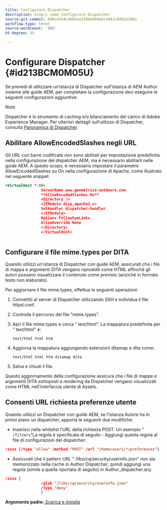 ```yaml
---
title: Configurare Dispatcher
description: Scopri come configurare Dispatcher
source-git-commit: 880cd344ceb65ea339be699ebcad41c0d62e168a
workflow-type: tm+mt
source-wordcount: '302'
ht-degree: 3%

---
```


# Configurare Dispatcher {#id213BCM0M05U}

Se prevedi di utilizzare un’istanza di Dispatcher sull’istanza di AEM Author insieme alle guide AEM, per completare la configurazione devi eseguire le seguenti configurazioni aggiuntive:

>[!NOTE]
>
> Dispatcher è lo strumento di caching e/o bilanciamento del carico di Adobe Experience Manager. Per ulteriori dettagli sull’utilizzo di Dispatcher, consulta [Panoramica di Dispatcher](https://experienceleague.adobe.com/docs/experience-manager-dispatcher/using/dispatcher.html?lang=en).

## Abilitare AllowEncodedSlashes negli URL

Gli URL con barre codificate non sono abilitati per impostazione predefinita nella configurazione del dispatcher AEM, ma è necessario abilitarli nelle guide AEM. A questo scopo, è necessario impostare il parametro AllowEncodedSlashes su On nella configurazione di Apache, come illustrato nel seguente snippet:

```XML
<VirtualHost *:80>
                ServerName www.geometrixx-outdoors.com
                **AllowEncodedSlashes On**
                <Directory />
                <IfModule disp_apache2.c>
                SetHandler dispatcher-handler
                </IfModule>
                Options FollowSymLinks
                AllowOverride None
                </Directory>
                </VirtualHost>
            
```

## Configurare il file mime.types per DITA

Quando utilizzi un’istanza di Dispatcher con guide AEM, assicurati che i file di mappa e argomenti DITA vengano riprodotti come HTML affinché gli autori possano visualizzare il contenuto come previsto \(anziché in formato testo non elaborato\).

Per aggiornare il file mime.types, effettua le seguenti operazioni:

1. Connettiti al server di Dispatcher utilizzando SSH e individua il file httpd.conf.

1. Controlla il percorso del file &quot;mime.types&quot;.

1. Apri il file mime.types e cerca &quot; text/html&quot;. La mappatura predefinita per &quot; text/html&quot; è:

   `text/html html htm`

1. Aggiorna la mappatura aggiungendo estensioni ditamap e dita come:

   `text/html html htm ditamap dita`

1. Salva e chiudi il file.


Questo aggiornamento della configurazione assicura che i file di mappe e argomenti DITA sottoposti a rendering da Dispatcher vengano visualizzati come HTML nell’interfaccia utente di Assets.

## Consenti URL richiesta preferenze utente

Quando utilizzi un Dispatcher con guide AEM, se l’istanza Autore ha in primo piano un dispatcher, apporta le seguenti due modifiche:

- Inserisci nella whitelist l’URL della richiesta POST. Un esempio &quot; `/filters`&quot;La regola è specificata di seguito - Aggiungi questa regola al file di configurazioni del dispatcher:

```json
/xxxx {/type "allow" /method "POST" /url "/home/users/*/preferences"}
```

- Assicurati che il pattern URL &quot; /libs/cq/security/userinfo.json&quot; non sia memorizzato nella cache in Author Dispatcher, quindi aggiungi una regola \(simile a quella riportata di seguito\) in Author\_dispatcher.any

```json
/xxxx {
                /glob "/libs/cq/security/userinfo.json"
                /type "deny"
                }
```

**Argomento padre:**[ Scarica e installa](download-install.md)
